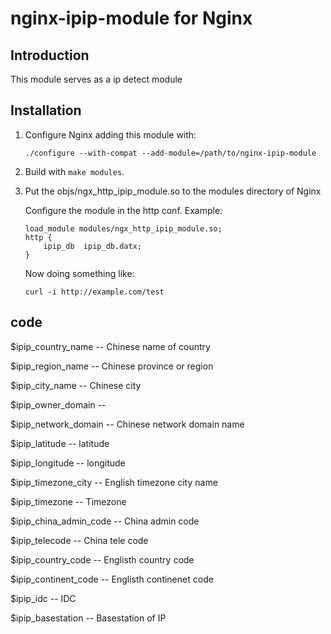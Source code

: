 # nginx-ipip-module for Nginx

## Introduction

This module serves as a ip detect module

## Installation

   1. Configure Nginx adding this module with:
          
          ./configure --with-compat --add-module=/path/to/nginx-ipip-module
       
   2. Build with `make modules`.
   
   3. Put the objs/ngx_http_ipip_module.so to the modules directory of Nginx
      
      Configure the module in the http conf.
      Example:

          load_module modules/ngx_http_ipip_module.so;
          http {
              ipip_db  ipip_db.datx;
          }

      Now doing something like:
          
          curl -i http://example.com/test
## code
   $ipip_country_name  -- Chinese name of country

   $ipip_region_name   -- Chinese province or region 

   $ipip_city_name     -- Chinese city

   $ipip_owner_domain  -- 

   $ipip_network_domain -- Chinese network domain name

   $ipip_latitude       -- latitude

   $ipip_longitude      -- longitude

   $ipip_timezone_city  -- English timezone city name

   $ipip_timezone       -- Timezone

   $ipip_china_admin_code -- China admin code

   $ipip_telecode         -- China tele code

   $ipip_country_code     -- Englisth country code

   $ipip_continent_code   -- Englisth continenet code

   $ipip_idc              -- IDC
   
   $ipip_basestation      -- Basestation of IP
